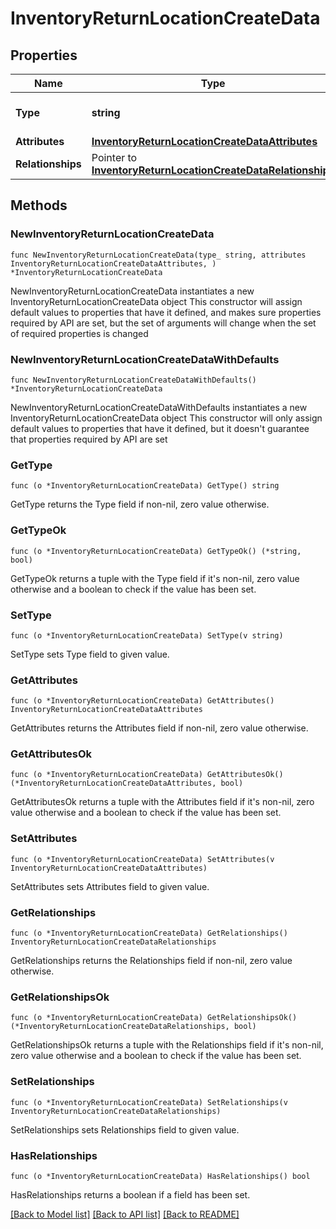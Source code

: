 # InventoryReturnLocationCreateData

## Properties

Name | Type | Description | Notes
------------ | ------------- | ------------- | -------------
**Type** | **string** | The resource&#39;s type | [default to "inventory_return_locations"]
**Attributes** | [**InventoryReturnLocationCreateDataAttributes**](InventoryReturnLocationCreateDataAttributes.md) |  | 
**Relationships** | Pointer to [**InventoryReturnLocationCreateDataRelationships**](InventoryReturnLocationCreateDataRelationships.md) |  | [optional] 

## Methods

### NewInventoryReturnLocationCreateData

`func NewInventoryReturnLocationCreateData(type_ string, attributes InventoryReturnLocationCreateDataAttributes, ) *InventoryReturnLocationCreateData`

NewInventoryReturnLocationCreateData instantiates a new InventoryReturnLocationCreateData object
This constructor will assign default values to properties that have it defined,
and makes sure properties required by API are set, but the set of arguments
will change when the set of required properties is changed

### NewInventoryReturnLocationCreateDataWithDefaults

`func NewInventoryReturnLocationCreateDataWithDefaults() *InventoryReturnLocationCreateData`

NewInventoryReturnLocationCreateDataWithDefaults instantiates a new InventoryReturnLocationCreateData object
This constructor will only assign default values to properties that have it defined,
but it doesn't guarantee that properties required by API are set

### GetType

`func (o *InventoryReturnLocationCreateData) GetType() string`

GetType returns the Type field if non-nil, zero value otherwise.

### GetTypeOk

`func (o *InventoryReturnLocationCreateData) GetTypeOk() (*string, bool)`

GetTypeOk returns a tuple with the Type field if it's non-nil, zero value otherwise
and a boolean to check if the value has been set.

### SetType

`func (o *InventoryReturnLocationCreateData) SetType(v string)`

SetType sets Type field to given value.


### GetAttributes

`func (o *InventoryReturnLocationCreateData) GetAttributes() InventoryReturnLocationCreateDataAttributes`

GetAttributes returns the Attributes field if non-nil, zero value otherwise.

### GetAttributesOk

`func (o *InventoryReturnLocationCreateData) GetAttributesOk() (*InventoryReturnLocationCreateDataAttributes, bool)`

GetAttributesOk returns a tuple with the Attributes field if it's non-nil, zero value otherwise
and a boolean to check if the value has been set.

### SetAttributes

`func (o *InventoryReturnLocationCreateData) SetAttributes(v InventoryReturnLocationCreateDataAttributes)`

SetAttributes sets Attributes field to given value.


### GetRelationships

`func (o *InventoryReturnLocationCreateData) GetRelationships() InventoryReturnLocationCreateDataRelationships`

GetRelationships returns the Relationships field if non-nil, zero value otherwise.

### GetRelationshipsOk

`func (o *InventoryReturnLocationCreateData) GetRelationshipsOk() (*InventoryReturnLocationCreateDataRelationships, bool)`

GetRelationshipsOk returns a tuple with the Relationships field if it's non-nil, zero value otherwise
and a boolean to check if the value has been set.

### SetRelationships

`func (o *InventoryReturnLocationCreateData) SetRelationships(v InventoryReturnLocationCreateDataRelationships)`

SetRelationships sets Relationships field to given value.

### HasRelationships

`func (o *InventoryReturnLocationCreateData) HasRelationships() bool`

HasRelationships returns a boolean if a field has been set.


[[Back to Model list]](../README.md#documentation-for-models) [[Back to API list]](../README.md#documentation-for-api-endpoints) [[Back to README]](../README.md)



